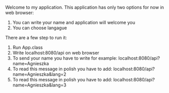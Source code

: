 Welcome to my application. This application has only two options for now in web browser:
1. You can write your name and application will welcome you
2. You can choose langague

There are a few step to run it:

1. Run App.class
2. Write localhost:8080/api on web browser
3. To send your name you have to write for example: localhost:8080/api?name=Agnieszka
4. To read this message in polish you have to add: localhost:8080/api?name=Agnieszka&lang=2
5. To read this message in polish you have to add: localhost:8080/api?name=Agnieszka&lang=3
